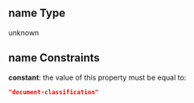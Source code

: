 ## name Type

unknown

## name Constraints

**constant**: the value of this property must be equal to:

```json
"document-classification"
```
